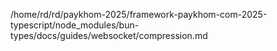 /home/rd/rd/paykhom-2025/framework-paykhom-com-2025-typescript/node_modules/bun-types/docs/guides/websocket/compression.md